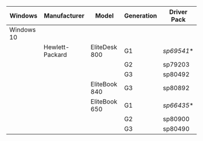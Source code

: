 
Windows | Manufacturer | Model | Generation | Driver Pack
--- | --- | --- | --- | ---
Windows 10 | 
| | Hewlett-Packard | EliteDesk 800 | G1 | *sp69541**
|  |  |  | G2 | sp79203
|  |  |  | G3 | sp80492
| | | EliteBook 840 | G3 | sp80892
| | | EliteBook 650 | G1 | *sp66435**
|  |  |  | G2 | sp80900
|  |  |  | G3 | sp80490